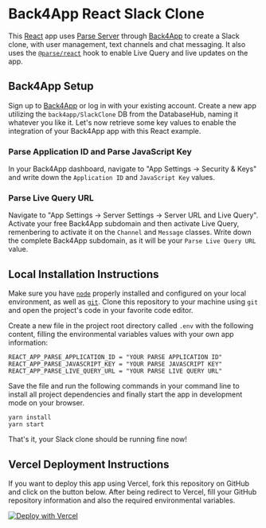 # Back4App React Slack Clone

This [React](https://reactjs.org/) app uses [Parse Server](https://parseplatform.org/) through [Back4App](https://www.back4app.com/) to create a Slack clone, with user management, text channels and chat messaging. It also uses the [`@parse/react`](https://github.com/parse-community/parse-react/tree/master/packages/parse-react) hook to enable Live Query and live updates on the app.

## Back4App Setup

Sign up to [Back4App](https://www.back4app.com/) or log in with your existing account. Create a new app utilizing the `back4app/SlackClone` DB from the DatabaseHub, naming it whatever you like it. Let's now retrieve some key values to enable the integration of your Back4App app with this React example.

### Parse Application ID and Parse JavaScript Key

In your Back4App dashboard, navigate to "App Settings -> Security & Keys" and write down the `Application ID` and `JavaScript Key` values.

### Parse Live Query URL

Navigate to "App Settings -> Server Settings -> Server URL and Live Query". Activate your free Back4App subdomain and then activate Live Query, remenbering to activate it on the `Channel` and `Message` classes. Write down the complete Back4App subdomain, as it will be your `Parse Live Query URL` value.

## Local Installation Instructions

Make sure you have [`node`](https://nodejs.org/en/download/) properly installed and configured on your local environment, as well as [`git`](https://git-scm.com/). Clone this repository to your machine using `git` and open the project's code in your favorite code editor.

Create a new file in the project root directory called `.env` with the following content, filling the environmental variables values with your own app information:

```plain
REACT_APP_PARSE_APPLICATION_ID = "YOUR PARSE APPLICATION ID"
REACT_APP_PARSE_JAVASCRIPT_KEY = "YOUR PARSE JAVASCRIPT KEY"
REACT_APP_PARSE_LIVE_QUERY_URL = "YOUR PARSE LIVE QUERY URL"
```

Save the file and run the following commands in your command line to install all project dependencies and finally start the app in development mode on your browser.

```plain
yarn install
yarn start
```

That's it, your Slack clone should be running fine now!

## Vercel Deployment Instructions

If you want to deploy this app using Vercel, fork this repository on GitHub and click on the button below. After being redirect to Vercel, fill your GitHub repository information and also the required environmental variables.

[![Deploy with Vercel](https://vercel.com/button)](https://vercel.com/new/clone?repository-url=https%3A%2F%2Fgithub.com%2Ftemplates-back4app%2Freact-js-slack-clone&env=REACT_APP_PARSE_APPLICATION_ID,REACT_APP_PARSE_LIVE_QUERY_URL,REACT_APP_PARSE_JAVASCRIPT_KEY&envDescription=Enter%20your%20Application%20ID%2C%20Javascript%20Key%20and%20Real%20Time%20URL&envLink=https%3A%2F%2Fparse-dashboard.back4app.com%2Fapps&project-name=slack-clone-javascript-template&repository-name=slack-clone-javascript-template)
